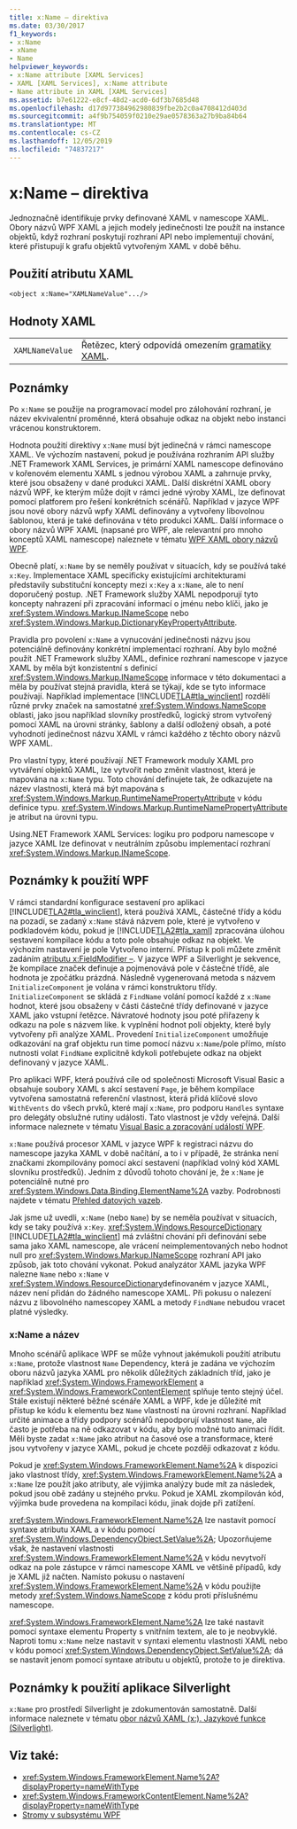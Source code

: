 ```yaml
---
title: x:Name – direktiva
ms.date: 03/30/2017
f1_keywords:
- x:Name
- xName
- Name
helpviewer_keywords:
- x:Name attribute [XAML Services]
- XAML [XAML Services], x:Name attribute
- Name attribute in XAML [XAML Services]
ms.assetid: b7e61222-e8cf-48d2-acd0-6df3b7685d48
ms.openlocfilehash: d17d977384962980839fbe2b2c0a4708412d403d
ms.sourcegitcommit: a4f9b754059f0210e29ae0578363a27b9ba84b64
ms.translationtype: MT
ms.contentlocale: cs-CZ
ms.lasthandoff: 12/05/2019
ms.locfileid: "74837217"
---
```

# <a name="xname-directive"></a>x:Name – direktiva
Jednoznačně identifikuje prvky definované XAML v namescope XAML. Obory názvů WPF XAML a jejich modely jedinečnosti lze použít na instance objektů, když rozhraní poskytují rozhraní API nebo implementují chování, které přistupují k grafu objektů vytvořeným XAML v době běhu.  
  
## <a name="xaml-attribute-usage"></a>Použití atributu XAML  
  
```xaml  
<object x:Name="XAMLNameValue".../>  
```  
  
## <a name="xaml-values"></a>Hodnoty XAML  
  
|||  
|-|-|  
|`XAMLNameValue`|Řetězec, který odpovídá omezením [gramatiky XAML](xamlname-grammar.md).|  
  
## <a name="remarks"></a>Poznámky  
 Po `x:Name` se použije na programovací model pro zálohování rozhraní, je název ekvivalentní proměnné, která obsahuje odkaz na objekt nebo instanci vrácenou konstruktorem.  
  
 Hodnota použití direktivy `x:Name` musí být jedinečná v rámci namescope XAML. Ve výchozím nastavení, pokud je používána rozhraním API služby .NET Framework XAML Services, je primární XAML namescope definováno v kořenovém elementu XAML s jednou výrobou XAML a zahrnuje prvky, které jsou obsaženy v dané produkci XAML. Další diskrétní XAML obory názvů WPF, ke kterým může dojít v rámci jedné výroby XAML, lze definovat pomocí platforem pro řešení konkrétních scénářů. Například v jazyce WPF jsou nové obory názvů wpfy XAML definovány a vytvořeny libovolnou šablonou, která je také definována v této produkci XAML. Další informace o obory názvů WPF XAML (napsané pro WPF, ale relevantní pro mnoho konceptů XAML namescope) naleznete v tématu [WPF XAML obory názvů WPF](../wpf/advanced/wpf-xaml-namescopes.md).  
  
 Obecně platí, `x:Name` by se neměly používat v situacích, kdy se používá také `x:Key`. Implementace XAML specificky existujícími architekturami představily substituční koncepty mezi `x:Key` a `x:Name`, ale to není doporučený postup. .NET Framework služby XAML nepodporují tyto koncepty nahrazení při zpracování informací o jménu nebo klíči, jako je <xref:System.Windows.Markup.INameScope> nebo <xref:System.Windows.Markup.DictionaryKeyPropertyAttribute>.  
  
 Pravidla pro povolení `x:Name` a vynucování jedinečnosti názvu jsou potenciálně definovány konkrétní implementací rozhraní. Aby bylo možné použít .NET Framework služby XAML, definice rozhraní namescope v jazyce XAML by měla být konzistentní s definicí <xref:System.Windows.Markup.INameScope> informace v této dokumentaci a měla by používat stejná pravidla, která se týkají, kde se tyto informace používají. Například implementace [!INCLUDE[TLA#tla_winclient](../../../includes/tlasharptla-winclient-md.md)] rozdělí různé prvky značek na samostatné <xref:System.Windows.NameScope> oblasti, jako jsou například slovníky prostředků, logický strom vytvořený pomocí XAML na úrovni stránky, šablony a další odložený obsah, a poté vyhodnotí jedinečnost názvu XAML v rámci každého z těchto obory názvů WPF XAML.  
  
 Pro vlastní typy, které používají .NET Framework moduly XAML pro vytváření objektů XAML, lze vytvořit nebo změnit vlastnost, která je mapována na `x:Name` typu. Toto chování definujete tak, že odkazujete na název vlastnosti, která má být mapována s <xref:System.Windows.Markup.RuntimeNamePropertyAttribute> v kódu definice typu.  <xref:System.Windows.Markup.RuntimeNamePropertyAttribute> je atribut na úrovni typu.  
  
 Using.NET Framework XAML Services: logiku pro podporu namescope v jazyce XAML lze definovat v neutrálním způsobu implementací rozhraní <xref:System.Windows.Markup.INameScope>.  
  
## <a name="wpf-usage-notes"></a>Poznámky k použití WPF  
 V rámci standardní konfigurace sestavení pro aplikaci [!INCLUDE[TLA2#tla_winclient](../../../includes/tla2sharptla-winclient-md.md)], která používá XAML, částečné třídy a kódu na pozadí, se zadaný `x:Name` stává názvem pole, které je vytvořeno v podkladovém kódu, pokud je [!INCLUDE[TLA2#tla_xaml](../../../includes/tla2sharptla-xaml-md.md)] zpracována úlohou sestavení kompilace kódu a toto pole obsahuje odkaz na objekt. Ve výchozím nastavení je pole Vytvořeno interní. Přístup k poli můžete změnit zadáním [atributu x:FieldModifier –](x-fieldmodifier-directive.md). V jazyce WPF a Silverlight je sekvence, že kompilace značek definuje a pojmenovává pole v částečné třídě, ale hodnota je zpočátku prázdná. Následně vygenerovaná metoda s názvem `InitializeComponent` je volána v rámci konstruktoru třídy. `InitializeComponent` se skládá z `FindName` volání pomocí každé z `x:Name` hodnot, které jsou obsaženy v části částečné třídy definované v jazyce XAML jako vstupní řetězce. Návratové hodnoty jsou poté přiřazeny k odkazu na pole s názvem like. k vyplnění hodnot polí objekty, které byly vytvořeny při analýze XAML. Provedení `InitializeComponent` umožňuje odkazování na graf objektu run time pomocí názvu `x:Name`/pole přímo, místo nutnosti volat `FindName` explicitně kdykoli potřebujete odkaz na objekt definovaný v jazyce XAML.  
  
 Pro aplikaci WPF, která používá cíle od společnosti Microsoft Visual Basic a obsahuje soubory XAML s akcí sestavení `Page`, je během kompilace vytvořena samostatná referenční vlastnost, která přidá klíčové slovo `WithEvents` do všech prvků, které mají `x:Name`, pro podporu `Handles` syntaxe pro delegáty obslužné rutiny události. Tato vlastnost je vždy veřejná. Další informace naleznete v tématu [Visual Basic a zpracování událostí WPF](../wpf/advanced/visual-basic-and-wpf-event-handling.md).  
  
 `x:Name` používá procesor XAML v jazyce WPF k registraci názvu do namescope jazyka XAML v době načítání, a to i v případě, že stránka není značkami zkompilovány pomocí akcí sestavení (například volný kód XAML slovníku prostředků). Jedním z důvodů tohoto chování je, že `x:Name` je potenciálně nutné pro <xref:System.Windows.Data.Binding.ElementName%2A> vazby. Podrobnosti najdete v tématu [Přehled datových vazeb](../../desktop-wpf/data/data-binding-overview.md).  
  
 Jak jsme už uvedli, `x:Name` (nebo `Name`) by se neměla používat v situacích, kdy se taky používá `x:Key`. <xref:System.Windows.ResourceDictionary> [!INCLUDE[TLA2#tla_winclient](../../../includes/tla2sharptla-winclient-md.md)] má zvláštní chování při definování sebe sama jako XAML namescope, ale vrácení neimplementovaných nebo hodnot null pro <xref:System.Windows.Markup.INameScope> rozhraní API jako způsob, jak toto chování vykonat. Pokud analyzátor XAML jazyka WPF nalezne `Name` nebo `x:Name` v <xref:System.Windows.ResourceDictionary>definovaném v jazyce XAML, název není přidán do žádného namescope XAML. Při pokusu o nalezení názvu z libovolného namescopey XAML a metody `FindName` nebudou vracet platné výsledky.  
  
### <a name="xname-and-name"></a>x:Name a název  
 Mnoho scénářů aplikace WPF se může vyhnout jakémukoli použití atributu `x:Name`, protože vlastnost `Name` Dependency, která je zadána ve výchozím oboru názvů jazyka XAML pro několik důležitých základních tříd, jako je například <xref:System.Windows.FrameworkElement> a <xref:System.Windows.FrameworkContentElement> splňuje tento stejný účel. Stále existují některé běžné scénáře XAML a WPF, kde je důležité mít přístup ke kódu k elementu bez `Name` vlastností na úrovni rozhraní. Například určité animace a třídy podpory scénářů nepodporují vlastnost `Name`, ale často je potřeba na ně odkazovat v kódu, aby bylo možné tuto animaci řídit. Měli byste zadat `x:Name` jako atribut na časové ose a transformace, které jsou vytvořeny v jazyce XAML, pokud je chcete později odkazovat z kódu.  
  
 Pokud je <xref:System.Windows.FrameworkElement.Name%2A> k dispozici jako vlastnost třídy, <xref:System.Windows.FrameworkElement.Name%2A> a `x:Name` lze použít jako atributy, ale výjimka analýzy bude mít za následek, pokud jsou obě zadány u stejného prvku. Pokud je XAML zkompilován kód, výjimka bude provedena na kompilaci kódu, jinak dojde při zatížení.  
  
 <xref:System.Windows.FrameworkElement.Name%2A> lze nastavit pomocí syntaxe atributu XAML a v kódu pomocí <xref:System.Windows.DependencyObject.SetValue%2A>; Upozorňujeme však, že nastavení vlastnosti <xref:System.Windows.FrameworkElement.Name%2A> v kódu nevytvoří odkaz na pole zástupce v rámci namescope XAML ve většině případů, kdy je XAML již načten. Namísto pokusu o nastavení <xref:System.Windows.FrameworkElement.Name%2A> v kódu použijte metody <xref:System.Windows.NameScope> z kódu proti příslušnému namescope.  
  
 <xref:System.Windows.FrameworkElement.Name%2A> lze také nastavit pomocí syntaxe elementu Property s vnitřním textem, ale to je neobvyklé. Naproti tomu `x:Name` nelze nastavit v syntaxi elementu vlastnosti XAML nebo v kódu pomocí <xref:System.Windows.DependencyObject.SetValue%2A>; dá se nastavit jenom pomocí syntaxe atributu u objektů, protože to je direktiva.  
  
## <a name="silverlight-usage-notes"></a>Poznámky k použití aplikace Silverlight  
 `x:Name` pro prostředí Silverlight je zdokumentován samostatně. Další informace naleznete v tématu [obor názvů XAML (x:). Jazykové funkce (Silverlight)](https://docs.microsoft.com/previous-versions/windows/silverlight/dotnet-windows-silverlight/cc188995(v=vs.95)).  
  
## <a name="see-also"></a>Viz také:

- <xref:System.Windows.FrameworkElement.Name%2A?displayProperty=nameWithType>
- <xref:System.Windows.FrameworkContentElement.Name%2A?displayProperty=nameWithType>
- [Stromy v subsystému WPF](../wpf/advanced/trees-in-wpf.md)
